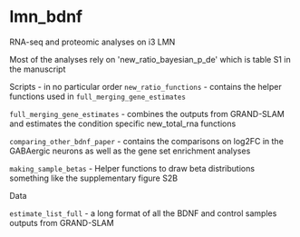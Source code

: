 # lmn_bdnf
RNA-seq and proteomic analyses on i3 LMN

Most of the analyses rely on 'new_ratio_bayesian_p_de' which is table S1 in the manuscript

Scripts - in no particular order
`new_ratio_functions` - contains the helper functions used in `full_merging_gene_estimates`

`full_merging_gene_estimates` - combines the outputs from GRAND-SLAM and estimates the condition specific new_total_rna functions

`comparing_other_bdnf_paper` - contains the comparisons on log2FC in the GABAergic neurons as well as the 
gene set enrichment analyses

`making_sample_betas` - Helper functions to draw beta distributions something like the supplementary figure S2B


Data

`estimate_list_full` - a long format of all the BDNF and control samples outputs from GRAND-SLAM